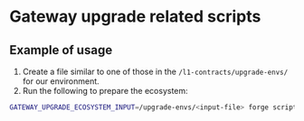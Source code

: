 # Gateway upgrade related scripts

## Example of usage

1. Create a file similar to one of those in the `/l1-contracts/upgrade-envs/` for our environment.
2. Run the following to prepare the ecosystem:

```sh
GATEWAY_UPGRADE_ECOSYSTEM_INPUT=/upgrade-envs/<input-file> forge script --sig "run()" EcosystemUpgrade --ffi --rpc-url <rpc-url> --gas-limit 20000000000 --broadcast --slow
```
